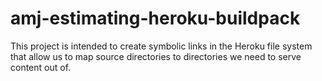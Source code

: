 # amj-estimating-heroku-buildpack
This project is intended to create symbolic links in the Heroku file system that allow us to map source directories to directories we need to serve content out of. 
